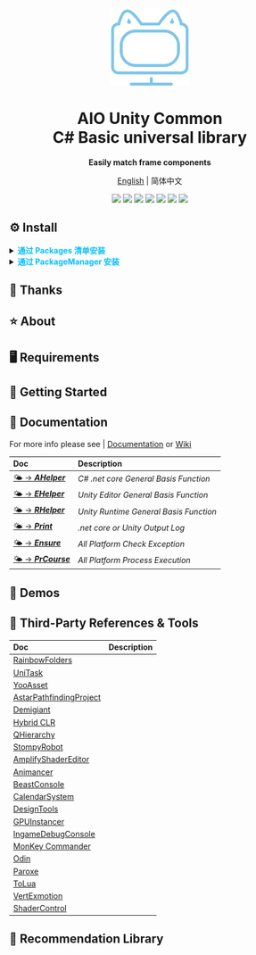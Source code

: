 <p align="center">
    <img src="./Documentation~/Logo.svg" width="144"  alt="https://github.com/AIO-GAME/Common"/>
</p>
<h1 align="center">AIO Unity Common<br/>C# Basic universal library</h1>
<p align="center"><strong>Easily match frame components</strong></p>
<p align="center"><a href="README_EN.md">English</a> | 简体中文</p>
<p align="center">
<a href="https://badge.fury.io/gh/AIO-GAME%2FCommon"><img src="https://badge.fury.io/gh/AIO-GAME%2FCommon.svg" /></a>
<a href="https://github.com/AIO-Game/Common"><img src="https://img.shields.io/github/stars/AIO-GAME/Common?label=Star&link=https%3A%2F%2Fgithub.com%2FAIO-GAME%2FCommon" /></a>
<a href="https://github.com/AIO-Game/Common"><img src="https://img.shields.io/github/license/AIO-Game/Common" /></a>
<a href="https://github.com/AIO-Game/Common"><img src="https://img.shields.io/github/languages/code-size/AIO-Game/Common?label=size" /></a>
<a href="https://github.com/AIO-Game/Common"><img src="https://img.shields.io/github/issues/AIO-GAME/Common" /></a>
<a href="https://www.codetriage.com/aio-game/common"><img src="https://www.codetriage.com/aio-game/common/badges/users.svg" /></a>
<a href="https://openupm.com/packages/com.aio.package/"><img src="https://img.shields.io/npm/v/com.aio.package?label=openupm&amp;registry_uri=https://package.openupm.com" /></a>
</p>

## ⚙ Install

<details>
<summary>
<span style="color: deepskyblue; "><b>通过 Packages 清单安装</b></span>
</summary>

````json
{
  "dependencies": {
    "com.aio.package": "x.x.x"
  },
  "scopedRegistries": [
    {
      "name": "package.openupm.cn",
      "url": "https://package.openupm.cn",
      "scopes": [
        "com.aio.package"
      ]
    }
  ]
}
````

</details>

<details>
<summary>
<span style="color: deepskyblue; "><b>通过 PackageManager 安装</b></span>
</summary>

~~~
// 输入以下内容（中国版）
Name: package.openupm.cn
URL: https://package.openupm.cn
Scope(s): com.aio.package

// 输入以下内容（国际版）
Name: package.openupm.com
URL: https://package.openupm.com
Scope(s): com.aio.package
~~~

</details>

## 📢 Thanks

## ⭐ About

## 🖥️ Requirements

## 🧰 Getting Started

## 📖 Documentation

For more info please see | [Documentation](./README.md)
or [Wiki](https://github.com/AIO-GAME/Common/wiki)

| Doc                                                                       | Description                                 |
|:--------------------------------------------------------------------------|:--------------------------------------------|
| [🌤️ -> **_AHelper_**](https://github.com/AIO-GAME/Common/wiki/AHelper)   | <i>C# .net core General Basis Function</i>  |
| [🌤️ -> **_EHelper_**](https://github.com/AIO-GAME/Common/wiki/EHepler)   | <i>Unity Editor General Basis Function</i>  |
| [🌤️ -> **_RHelper_**](https://github.com/AIO-GAME/Common/wiki/RHelper)   | <i>Unity Runtime General Basis Function</i> |
| [🌤️ -> **_Print_**](https://github.com/AIO-GAME/Common/wiki/Print)       | <i>.net core or Unity Output Log</i>        |
| [🌤️ -> **_Ensure_**](https://github.com/AIO-GAME/Common/wiki/Ensure)     | <i>All Platform Check Exception</i>         |
| [🌤️ -> **_PrCourse_**](https://github.com/AIO-GAME/Common/wiki/PrCourse) | <i>All Platform Process Execution</i>       |

## 🤖 Demos

## 🔗 Third-Party References & Tools

| Doc                                                                                                                | Description                                 |
|:-------------------------------------------------------------------------------------------------------------------|:--------------------------------------------|
| [RainbowFolders](https://bitbucket.org/chromiumembedded/cef)                                                       ||
| [UniTask](https://github.com/Cysharp/UniTask)                                                                      ||
| [YooAsset](https://github.com/tuyoogame/YooAsset)                                                                  ||
| [AstarPathfindingProject](https://www.arongranberg.com)                                                            ||
| [Demigiant](http://dotween.demigiant.com/)                                                                         ||
| [Hybrid CLR](https://focus-creative-games.github.io/hybridclr-doc)                                                 ||
| [QHierarchy](https://assetstore.unity.com/packages/tools/utilities/qhierarchy-28577)                               ||
| [StompyRobot](http://github.com/StompyRobot/SRF)                                                                   ||
| [AmplifyShaderEditor](http://amplify.pt/unity/amplify-shader-editor/)                                              ||
| [Animancer](https://kybernetik.com.au/animancer)                                                                   ||
| [BeastConsole](https://code.google.com/p/gltoy/source/browse/trunk/GLToy/Independent/Core/Console/GLToy_Console.h) ||
| [CalendarSystem](https://aerojacob.online/contact)                                                                 ||
| [DesignTools](https://assetstore.unity.com/packages/tools/level-design/transform-tools-177218)                     ||
| [GPUInstancer](https://wiki.gurbu.com/index.php?title=GPU_Instancer)                                               ||
| [IngameDebugConsole](https://github.com/yasirkula/UnityIngameDebugConsole)                                         ||
| [MonKey Commander](https://sites.google.com/view/monkey-user-guide/home)                                           ||
| [Odin](https://odininspector.com/)                                                                                 ||
| [Paroxe](https://github.com/vitejs/vite)                                                                           ||
| [ToLua](https://github.com/topameng/tolua)                                                                         ||
| [VertExmotion](http://forum.unity3d.com/threads/vertexmotion-released.277294)                                      ||
| [ShaderControl](http://kronnect.me)                                                                                ||

## 💫 Recommendation Library
